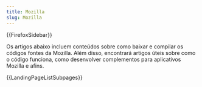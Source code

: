 ```yaml
---
title: Mozilla
slug: Mozilla
---
```


{{FirefoxSidebar}}

Os artigos abaixo incluem conteúdos sobre como baixar e compilar os códigos fontes da Mozilla. Além disso, encontrará artigos úteis sobre como o código funciona, como desenvolver complementos para aplicativos Mozilla e afins.

{{LandingPageListSubpages}}
